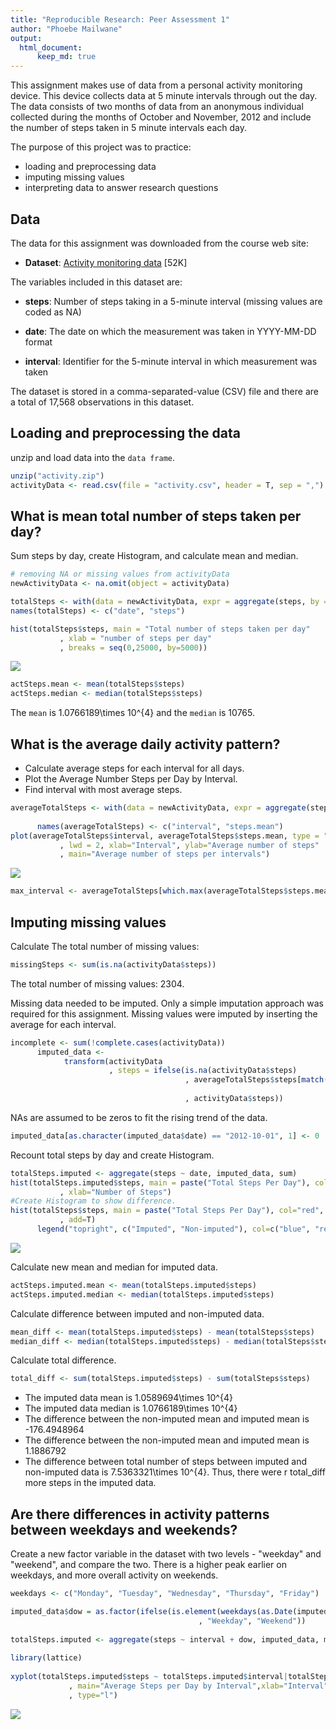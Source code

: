 ```yaml
---
title: "Reproducible Research: Peer Assessment 1"
author: "Phoebe Mailwane"
output: 
  html_document:
      keep_md: true
---
```


This assignment makes use of data from a personal activity monitoring device. This device collects 
data at 5 minute intervals through out the day. The data consists of two months of data from an anonymous individual collected during the months of October and November, 2012 and include the number
of steps taken in 5 minute intervals each day.  


The purpose of this project was to practice:

* loading and preprocessing data
* imputing missing values
* interpreting data to answer research questions  


## Data


The data for this assignment was downloaded from the course web site:

* **Dataset**: [Activity monitoring data](https://d396qusza40orc.cloudfront.net/repdata%2Fdata%2Factivity.zip) [52K]  

The variables included in this dataset are:

* **steps**: Number of steps taking in a 5-minute interval (missing values are coded as NA)

* **date**: The date on which the measurement was taken in YYYY-MM-DD format

* **interval**: Identifier for the 5-minute interval in which measurement was taken

The dataset is stored in a comma-separated-value (CSV) file and there are a total of 17,568 observations in this dataset.

## Loading and preprocessing the data


unzip and load data into the `data frame`.

```r
unzip("activity.zip")
activityData <- read.csv(file = "activity.csv", header = T, sep = ",")
```

## What is mean total number of steps taken per day?


Sum steps by day, create Histogram, and calculate mean and median.

```r
# removing NA or missing values from activityData
newActivityData <- na.omit(object = activityData)

totalSteps <- with(data = newActivityData, expr = aggregate(steps, by = list(date), FUN = sum))
names(totalSteps) <- c("date", "steps")

hist(totalSteps$steps, main = "Total number of steps taken per day"
           , xlab = "number of steps per day"
           , breaks = seq(0,25000, by=5000))
```

![](PA1_template_files/figure-html/unnamed-chunk-1-1.png)<!-- -->

```r
actSteps.mean <- mean(totalSteps$steps)
actSteps.median <- median(totalSteps$steps) 
```

The `mean` is 1.0766189\times 10^{4} and the `median` is 10765.

## What is the average daily activity pattern?


* Calculate average steps for each interval for all days.
* Plot the Average Number Steps per Day by Interval.
* Find interval with most average steps.



```r
averageTotalSteps <- with(data = newActivityData, expr = aggregate(steps, by = list(interval)
                                                                         , FUN = mean))
      names(averageTotalSteps) <- c("interval", "steps.mean")
plot(averageTotalSteps$interval, averageTotalSteps$steps.mean, type = "l"
           , lwd = 2, xlab="Interval", ylab="Average number of steps"
           , main="Average number of steps per intervals")
```

![](PA1_template_files/figure-html/unnamed-chunk-2-1.png)<!-- -->

```r
max_interval <- averageTotalSteps[which.max(averageTotalSteps$steps.mean),1]
```

## Imputing missing values


Calculate The total number of missing values:

```r
missingSteps <- sum(is.na(activityData$steps))
```

The total number of missing values: 2304.

Missing data needed to be imputed. Only a simple imputation approach was required for this assignment. Missing values were imputed by inserting the average for each interval.


```r
incomplete <- sum(!complete.cases(activityData))
      imputed_data <- 
            transform(activityData
                      , steps = ifelse(is.na(activityData$steps)
                                       , averageTotalSteps$steps[match(activityData$interval
                                                                       , averageTotalSteps$interval)]
                                       , activityData$steps))
```

NAs are assumed to be zeros to fit the rising trend of the data.


```r
imputed_data[as.character(imputed_data$date) == "2012-10-01", 1] <- 0
```

Recount total steps by day and create Histogram.

```r
totalSteps.imputed <- aggregate(steps ~ date, imputed_data, sum)
hist(totalSteps.imputed$steps, main = paste("Total Steps Per Day"), col="blue"
           , xlab="Number of Steps")
#Create Histogram to show difference. 
hist(totalSteps$steps, main = paste("Total Steps Per Day"), col="red", xlab="Number of Steps"
           , add=T)
      legend("topright", c("Imputed", "Non-imputed"), col=c("blue", "red"), lwd=10)
```

![](PA1_template_files/figure-html/unnamed-chunk-6-1.png)<!-- -->

Calculate new mean and median for imputed data.


```r
actSteps.imputed.mean <- mean(totalSteps.imputed$steps)
actSteps.imputed.median <- median(totalSteps.imputed$steps)
```

Calculate difference between imputed and non-imputed data.

```r
mean_diff <- mean(totalSteps.imputed$steps) - mean(totalSteps$steps)
median_diff <- median(totalSteps.imputed$steps) - median(totalSteps$steps)
```

Calculate total difference.

```r
total_diff <- sum(totalSteps.imputed$steps) - sum(totalSteps$steps)
```

- The imputed data mean is 1.0589694\times 10^{4}
- The imputed data median is 1.0766189\times 10^{4}
- The difference between the non-imputed mean and imputed mean is -176.4948964
- The difference between the non-imputed mean and imputed mean is 1.1886792
- The difference between total number of steps between imputed and non-imputed data is 7.5363321\times 10^{4}. Thus, there were r total_diff more steps in the imputed data.  

## Are there differences in activity patterns between weekdays and weekends?


Create a new factor variable in the dataset with two levels - "weekday" and "weekend", and compare the two. There is a higher peak earlier on weekdays, and more overall activity on weekends.


```r
weekdays <- c("Monday", "Tuesday", "Wednesday", "Thursday", "Friday")

imputed_data$dow = as.factor(ifelse(is.element(weekdays(as.Date(imputed_data$date)),weekdays)
                                          , "Weekday", "Weekend"))
      
totalSteps.imputed <- aggregate(steps ~ interval + dow, imputed_data, mean)
      
library(lattice)
      
xyplot(totalSteps.imputed$steps ~ totalSteps.imputed$interval|totalSteps.imputed$dow
             , main="Average Steps per Day by Interval",xlab="Interval", ylab="Steps",layout=c(1,2)
             , type="l")
```

![](PA1_template_files/figure-html/unnamed-chunk-10-1.png)<!-- -->
